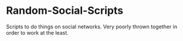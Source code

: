 # Random-Social-Scripts
Scripts to do things on social networks.
Very poorly thrown together in order to work at the least.
